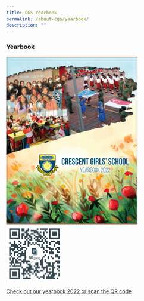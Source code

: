 ```yaml
---
title: CGS Yearbook
permalink: /about-cgs/yearbook/
description: ""
---
```

### Yearbook ###

<img src="/images/YearbookCover2022.png" style="width:70%">
 
<br>
 <img src="/images/CGSyearbook2022.png" style="width:30%">
 
 
 [Check out our yearbook 2022 or scan the QR code](http://go.gov.sg/cgsyearbook-2022)
